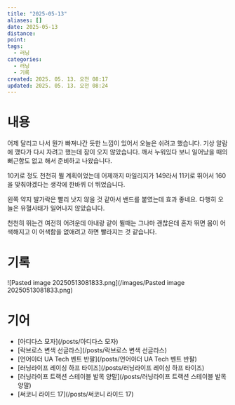 ```yaml
---
title: "2025-05-13"
aliases: []
date: 2025-05-13
distance:
point:
tags:
  - 러닝
categories:
  - 러닝
  - 기록
created: 2025. 05. 13. 오전 08:17
updated: 2025. 05. 13. 오전 08:24
---
```


# 내용

어제 달리고 나서 뭔가 빠져나간 듯한 느낌이 있어서 오늘은 쉬려고 했습니다. 기상 알람에 깼다가 다시 자려고 했는데 잠이 오지 않았습니다. 깨서 누워있다 보니 일어났을 때의 뻐근함도 없고 해서 준비하고 나왔습니다.

10키로 정도 천천히 뛸 계획이었는데 어제까지 마일리지가 149라서 11키로 뛰어서 160을 맞춰야겠다는 생각에 한바퀴 더 뛰었습니다.

왼쪽 약지 발가락은 빨리 낫지 않을 것 같아서 밴드를 붙였는데 효과 좋네요. 다행히 오늘은 유혈사태가 일어나지 않았습니다.

천천히 뛰는건 여전히 어려운데 아내랑 같이 뛸때는 그나마 괜찮은데 혼자 뛰면 몸이 어색해지고 이 어색함을 없애려고 하면 빨라지는 것 같습니다.

# 기록

![Pasted image 20250513081833.png](/images/Pasted image 20250513081833.png)

# 기어

- [아디다스 모자](/posts/아디다스 모자)
- [락브로스 변색 선글라스](/posts/락브로스 변색 선글라스)
- [언어아더 UA Tech 벤트 반팔](/posts/언어아더 UA Tech 벤트 반팔)
- [러닝라이프 레이싱 하프 타이즈](/posts/러닝라이프 레이싱 하프 타이즈)
- [러닝라이프 트랙션 스테이블 발목 양말](/posts/러닝라이프 트랙션 스테이블 발목 양말)
- [써코니 라이드 17](/posts/써코니 라이드 17)
